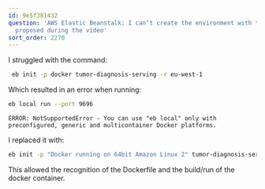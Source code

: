 ```yaml
---
id: 9e5f381432
question: 'AWS Elastic Beanstalk: I can’t create the environment with the command
  proposed during the video'
sort_order: 2270
---
```


I struggled with the command:

```bash
 eb init -p docker tumor-diagnosis-serving -r eu-west-1
```

Which resulted in an error when running:

```bash
eb local run --port 9696
```

```
ERROR: NotSupportedError - You can use "eb local" only with preconfigured, generic and multicontainer Docker platforms.
```

I replaced it with:

```bash
eb init -p "Docker running on 64bit Amazon Linux 2" tumor-diagnosis-serving -r eu-west-1
```

This allowed the recognition of the Dockerfile and the build/run of the docker container.